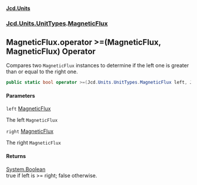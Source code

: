 #### [Jcd.Units](index.md 'index')
### [Jcd.Units.UnitTypes](Jcd.Units.UnitTypes.md 'Jcd.Units.UnitTypes').[MagneticFlux](Jcd.Units.UnitTypes.MagneticFlux.md 'Jcd.Units.UnitTypes.MagneticFlux')

## MagneticFlux.operator >=(MagneticFlux, MagneticFlux) Operator

Compares two `MagneticFlux` instances to determine if the left one is greater than or equal to the right one.

```csharp
public static bool operator >=(Jcd.Units.UnitTypes.MagneticFlux left, Jcd.Units.UnitTypes.MagneticFlux right);
```
#### Parameters

<a name='Jcd.Units.UnitTypes.MagneticFlux.op_GreaterThanOrEqual(Jcd.Units.UnitTypes.MagneticFlux,Jcd.Units.UnitTypes.MagneticFlux).left'></a>

`left` [MagneticFlux](Jcd.Units.UnitTypes.MagneticFlux.md 'Jcd.Units.UnitTypes.MagneticFlux')

The left `MagneticFlux`

<a name='Jcd.Units.UnitTypes.MagneticFlux.op_GreaterThanOrEqual(Jcd.Units.UnitTypes.MagneticFlux,Jcd.Units.UnitTypes.MagneticFlux).right'></a>

`right` [MagneticFlux](Jcd.Units.UnitTypes.MagneticFlux.md 'Jcd.Units.UnitTypes.MagneticFlux')

The right `MagneticFlux`

#### Returns
[System.Boolean](https://docs.microsoft.com/en-us/dotnet/api/System.Boolean 'System.Boolean')  
true if left is >= right; false otherwise.